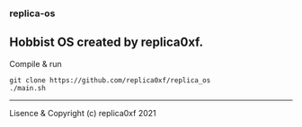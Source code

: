 ### replica-os

Hobbist OS created by replica0xf.
---
Compile & run
```
git clone https://github.com/replica0xf/replica_os
./main.sh
```

--- 
Lisence & Copyright
(c) replica0xf 2021


